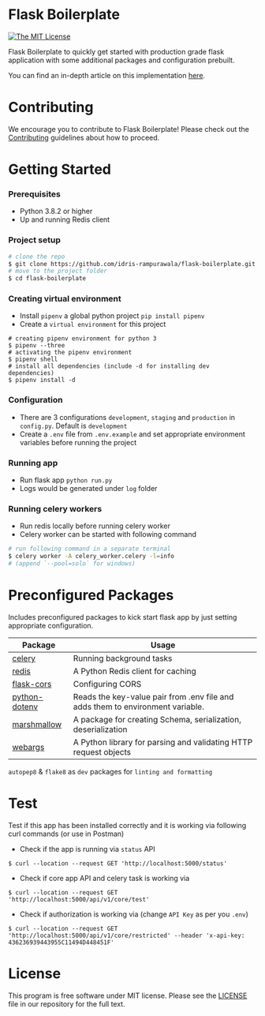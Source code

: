 # Flask Boilerplate

[![The MIT License](https://img.shields.io/badge/license-MIT-orange.svg?style=flat-square)](LICENSE)

  Flask Boilerplate to quickly get started with production grade flask application with some additional packages and configuration prebuilt.

  You can find an in-depth article on this implementation [here](https://dev.to/idrisrampurawala/flask-boilerplate-structuring-flask-app-3kcd).

# Contributing
  We encourage you to contribute to Flask Boilerplate! Please check out the [Contributing](CONTRIBUTING.md) guidelines about how to proceed.

# Getting Started

### Prerequisites

- Python 3.8.2 or higher
- Up and running Redis client

### Project setup
```sh
# clone the repo
$ git clone https://github.com/idris-rampurawala/flask-boilerplate.git
# move to the project folder
$ cd flask-boilerplate
```

### Creating virtual environment

- Install `pipenv` a global python project `pip install pipenv`
- Create a `virtual environment` for this project
```shell
# creating pipenv environment for python 3
$ pipenv --three
# activating the pipenv environment
$ pipenv shell
# install all dependencies (include -d for installing dev dependencies)
$ pipenv install -d
```
### Configuration

- There are 3 configurations `development`, `staging` and `production` in `config.py`. Default is `development`
- Create a `.env` file from `.env.example` and set appropriate environment variables before running the project

### Running app

- Run flask app `python run.py`
- Logs would be generated under `log` folder

### Running celery workers

- Run redis locally before running celery worker
- Celery worker can be started with following command
```sh
# run following command in a separate terminal
$ celery worker -A celery_worker.celery -l=info  
# (append `--pool=solo` for windows)
```


# Preconfigured Packages
Includes preconfigured packages to kick start flask app by just setting appropriate configuration.

| Package 	| Usage 	|
|-----	|-----	|
| [celery](https://docs.celeryproject.org/en/stable/getting-started/introduction.html) 	| Running background tasks 	|
| [redis](https://redislabs.com/lp/python-redis/) 	| A Python Redis client for caching 	|
| [flask-cors](https://flask-cors.readthedocs.io/) 	| Configuring CORS 	|
| [python-dotenv](https://pypi.org/project/python-dotenv/) 	| Reads the key-value pair from .env file and adds them to environment variable. 	|
| [marshmallow](https://marshmallow.readthedocs.io/en/stable/) 	| A package for creating Schema, serialization, deserialization 	|
| [webargs](https://webargs.readthedocs.io/) 	| A Python library for parsing and validating HTTP request objects 	|

`autopep8` & `flake8` as `dev` packages for `linting and formatting`

# Test
  Test if this app has been installed correctly and it is working via following curl commands (or use in Postman)
- Check if the app is running via `status` API
```shell
$ curl --location --request GET 'http://localhost:5000/status'
```
- Check if core app API and celery task is working via
```shell
$ curl --location --request GET 'http://localhost:5000/api/v1/core/test'
```
- Check if authorization is working via (change `API Key` as per you `.env`)
```shell
$ curl --location --request GET 'http://localhost:5000/api/v1/core/restricted' --header 'x-api-key: 436236939443955C11494D448451F'
```

# License
 This program is free software under MIT license. Please see the [LICENSE](LICENSE) file in our repository for the full text.